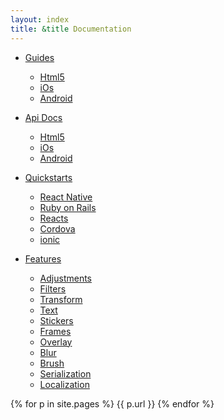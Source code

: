 ```yaml
---
layout: index
title: &title Documentation  
---
```


- [Guides](guides)
   - [Html5](guides/html5/latest)
   - [iOs](guides/ios/latest)
   - [Android](guides/android/latest)

-  [Api Docs](api)
   - [Html5](api/html5/latest)
   - [iOs](api/ios/latest)
   - [Android](api/android/latest)
   
- [Quickstarts](quickstarts)
  - [React Native](quickstarts/react-native)
  - [Ruby on Rails](quickstarts/ruby-on-rails)
  - [Reacts](quickstarts/react)
  - [Cordova](quickstarts/cordova)
  - [ionic](quickstarts/ionic)

- [Features](features)
   - [Adjustments](features/adjustments)
   - [Filters](features/filter)
   - [Transform](features/transform)
   - [Text](features/text)
   - [Stickers](features/stickers)
   - [Frames](features/frames)
   - [Overlay](features/overlay)
   - [Blur](features/blur)
   - [Brush](features/brush)
   - [Serialization](features/serialization)
   - [Localization](features/localization)



{% for p in site.pages %}
    {{ p.url }}
{% endfor %}
